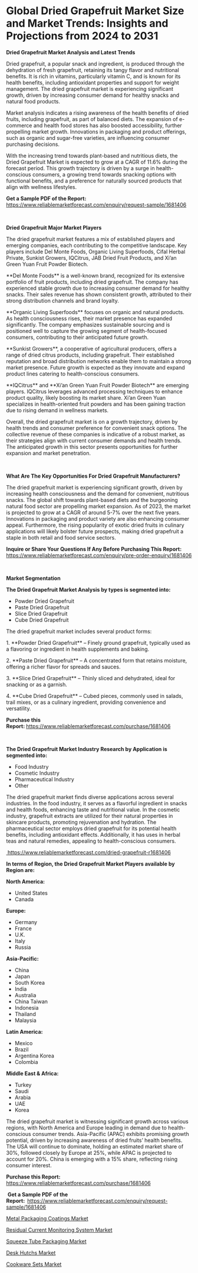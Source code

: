 <p><h1>Global Dried Grapefruit Market Size and Market Trends: Insights and Projections from 2024 to 2031</h1></p><p><strong>Dried Grapefruit Market Analysis and Latest Trends</strong></p>
<p><p>Dried grapefruit, a popular snack and ingredient, is produced through the dehydration of fresh grapefruit, retaining its tangy flavor and nutritional benefits. It is rich in vitamins, particularly vitamin C, and is known for its health benefits, including antioxidant properties and support for weight management. The dried grapefruit market is experiencing significant growth, driven by increasing consumer demand for healthy snacks and natural food products. </p><p>Market analysis indicates a rising awareness of the health benefits of dried fruits, including grapefruit, as part of balanced diets. The expansion of e-commerce and health food stores has also boosted accessibility, further propelling market growth. Innovations in packaging and product offerings, such as organic and sugar-free varieties, are influencing consumer purchasing decisions. </p><p>With the increasing trend towards plant-based and nutritious diets, the Dried Grapefruit Market is expected to grow at a CAGR of 11.6% during the forecast period. This growth trajectory is driven by a surge in health-conscious consumers, a growing trend towards snacking options with functional benefits, and a preference for naturally sourced products that align with wellness lifestyles.</p></p>
<p><strong>Get a Sample PDF of the Report:&nbsp;</strong> <a href="https://www.reliablemarketforecast.com/enquiry/request-sample/1681406?utm_campaign=1875&utm_medium=2&utm_source=Github&utm_content=ia&utm_term=11122024&utm_id=dried-grapefruit">https://www.reliablemarketforecast.com/enquiry/request-sample/1681406</a></p>
<p>&nbsp;</p>
<p><strong>Dried Grapefruit Major Market Players</strong></p>
<p><p>The dried grapefruit market features a mix of established players and emerging companies, each contributing to the competitive landscape. Key players include Del Monte Foods, Organic Living Superfoods, Cifal Herbal Private, Sunkist Growers, IQCitrus, JAB Dried Fruit Products, and Xi’an Green Yuan Fruit Powder Biotech.</p><p>**Del Monte Foods** is a well-known brand, recognized for its extensive portfolio of fruit products, including dried grapefruit. The company has experienced stable growth due to increasing consumer demand for healthy snacks. Their sales revenue has shown consistent growth, attributed to their strong distribution channels and brand loyalty.</p><p>**Organic Living Superfoods** focuses on organic and natural products. As health consciousness rises, their market presence has expanded significantly. The company emphasizes sustainable sourcing and is positioned well to capture the growing segment of health-focused consumers, contributing to their anticipated future growth.</p><p>**Sunkist Growers**, a cooperative of agricultural producers, offers a range of dried citrus products, including grapefruit. Their established reputation and broad distribution networks enable them to maintain a strong market presence. Future growth is expected as they innovate and expand product lines catering to health-conscious consumers.</p><p>**IQCitrus** and **Xi’an Green Yuan Fruit Powder Biotech** are emerging players. IQCitrus leverages advanced processing techniques to enhance product quality, likely boosting its market share. Xi’an Green Yuan specializes in health-oriented fruit powders and has been gaining traction due to rising demand in wellness markets. </p><p>Overall, the dried grapefruit market is on a growth trajectory, driven by health trends and consumer preference for convenient snack options. The collective revenue of these companies is indicative of a robust market, as their strategies align with current consumer demands and health trends. The anticipated growth in this sector presents opportunities for further expansion and market penetration.</p></p>
<p>&nbsp;</p>
<p><strong>What Are The Key Opportunities For Dried Grapefruit Manufacturers?</strong></p>
<p><p>The dried grapefruit market is experiencing significant growth, driven by increasing health consciousness and the demand for convenient, nutritious snacks. The global shift towards plant-based diets and the burgeoning natural food sector are propelling market expansion. As of 2023, the market is projected to grow at a CAGR of around 5-7% over the next five years. Innovations in packaging and product variety are also enhancing consumer appeal. Furthermore, the rising popularity of exotic dried fruits in culinary applications will likely bolster future prospects, making dried grapefruit a staple in both retail and food service sectors.</p></p>
<p><strong>Inquire or Share Your Questions If Any Before Purchasing This Report:</strong> <a href="https://www.reliablemarketforecast.com/enquiry/pre-order-enquiry/1681406?utm_campaign=1875&utm_medium=2&utm_source=Github&utm_content=ia&utm_term=11122024&utm_id=dried-grapefruit">https://www.reliablemarketforecast.com/enquiry/pre-order-enquiry/1681406</a></p>
<p>&nbsp;</p>
<p><strong>Market Segmentation</strong></p>
<p><strong>The Dried Grapefruit Market Analysis by types is segmented into:</strong></p>
<p><ul><li>Powder Dried Grapefruit</li><li>Paste Dried Grapefruit</li><li>Slice Dried Grapefruit</li><li>Cube Dried Grapefruit</li></ul></p>
<p><p>The dried grapefruit market includes several product forms: </p><p>1. **Powder Dried Grapefruit** – Finely ground grapefruit, typically used as a flavoring or ingredient in health supplements and baking.</p><p>2. **Paste Dried Grapefruit** – A concentrated form that retains moisture, offering a richer flavor for spreads and sauces.</p><p>3. **Slice Dried Grapefruit** – Thinly sliced and dehydrated, ideal for snacking or as a garnish.</p><p>4. **Cube Dried Grapefruit** – Cubed pieces, commonly used in salads, trail mixes, or as a culinary ingredient, providing convenience and versatility.</p></p>
<p><strong>Purchase this Report:&nbsp;</strong><a href="https://www.reliablemarketforecast.com/purchase/1681406?utm_campaign=1875&utm_medium=2&utm_source=Github&utm_content=ia&utm_term=11122024&utm_id=dried-grapefruit">https://www.reliablemarketforecast.com/purchase/1681406</a></p>
<p>&nbsp;</p>
<p><strong>The Dried Grapefruit Market Industry Research by Application is segmented into:</strong></p>
<p><ul><li>Food Industry</li><li>Cosmetic Industry</li><li>Pharmaceutical Industry</li><li>Other</li></ul></p>
<p><p>The dried grapefruit market finds diverse applications across several industries. In the food industry, it serves as a flavorful ingredient in snacks and health foods, enhancing taste and nutritional value. In the cosmetic industry, grapefruit extracts are utilized for their natural properties in skincare products, promoting rejuvenation and hydration. The pharmaceutical sector employs dried grapefruit for its potential health benefits, including antioxidant effects. Additionally, it has uses in herbal teas and natural remedies, appealing to health-conscious consumers.</p></p>
<p><a href="https://www.reliablemarketforecast.com/dried-grapefruit-r1681406?utm_campaign=1875&utm_medium=2&utm_source=Github&utm_content=ia&utm_term=11122024&utm_id=dried-grapefruit">&nbsp;https://www.reliablemarketforecast.com/dried-grapefruit-r1681406</a></p>
<p><strong>In terms of Region, the Dried Grapefruit Market Players available by Region are:</strong></p>
<p>
    <p> <strong> North America: </strong>
        <ul>
            <li>United States</li>
            <li>Canada</li>
        </ul>
        </p> 
    <p> <strong> Europe: </strong>
        <ul>
            <li>Germany</li>
            <li>France</li>
            <li>U.K.</li>
            <li>Italy</li>
            <li>Russia</li>
        </ul>
        </p> 
    <p> <strong> Asia-Pacific: </strong>
        <ul>
            <li>China</li>
            <li>Japan</li>
            <li>South Korea</li>
            <li>India</li>
            <li>Australia</li>
            <li>China Taiwan</li>
            <li>Indonesia</li>
            <li>Thailand</li>
            <li>Malaysia</li>
        </ul>
        </p> 
    <p> <strong> Latin America: </strong>
        <ul>
            <li>Mexico</li>
            <li>Brazil</li>
            <li>Argentina Korea</li>
            <li>Colombia</li>
        </ul>
        </p> 
    <p> <strong> Middle East & Africa: </strong>
        <ul>
            <li>Turkey</li>
            <li>Saudi</li>
            <li>Arabia</li>
            <li>UAE</li>
            <li>Korea</li>
        </ul>
    </p>
    </p>
<p><p>The dried grapefruit market is witnessing significant growth across various regions, with North America and Europe leading in demand due to health-conscious consumer trends. Asia-Pacific (APAC) exhibits promising growth potential, driven by increasing awareness of dried fruits’ health benefits. The USA will continue to dominate, holding an estimated market share of 30%, followed closely by Europe at 25%, while APAC is projected to account for 20%. China is emerging with a 15% share, reflecting rising consumer interest.</p></p>
<p><strong>Purchase this Report: </strong><a href="https://www.reliablemarketforecast.com/purchase/1681406?utm_campaign=1875&utm_medium=2&utm_source=Github&utm_content=ia&utm_term=11122024&utm_id=dried-grapefruit">https://www.reliablemarketforecast.com/purchase/1681406</a></p>
<p>&nbsp;<strong>Get a Sample PDF of the Report:&nbsp;&nbsp;</strong><a href="https://www.reliablemarketforecast.com/enquiry/request-sample/1681406?utm_campaign=1875&utm_medium=2&utm_source=Github&utm_content=ia&utm_term=11122024&utm_id=dried-grapefruit">https://www.reliablemarketforecast.com/enquiry/request-sample/1681406</a></p>
<p><strong></strong></p>
<p><p><a href="https://www.linkedin.com/pulse/market-analysis-formetal-packaging-coatings-marketwith-accurate-fby1f?utm_campaign=1875&utm_medium=2&utm_source=Github&utm_content=ia&utm_term=11122024&utm_id=dried-grapefruit">Metal Packaging Coatings Market</a></p><p><a href="https://www.linkedin.com/pulse/rev-athenaur-okk4f?utm_campaign=1875&utm_medium=2&utm_source=Github&utm_content=ia&utm_term=11122024&utm_id=dried-grapefruit">Residual Current Monitoring System Market</a></p><p><a href="https://www.linkedin.com/pulse/squeeze-tube-packaging-market-outlook-complete-industry-analysis-4mnef?utm_campaign=1875&utm_medium=2&utm_source=Github&utm_content=ia&utm_term=11122024&utm_id=dried-grapefruit">Squeeze Tube Packaging Market</a></p><p><a href="https://www.linkedin.com/pulse/rev-athenaur-okk4f?utm_campaign=1875&utm_medium=2&utm_source=Github&utm_content=ia&utm_term=11122024&utm_id=dried-grapefruit">Desk Hutchs Market</a></p><p><a href="https://www.linkedin.com/pulse/rev-athenaur-okk4f?utm_campaign=1875&utm_medium=2&utm_source=Github&utm_content=ia&utm_term=11122024&utm_id=dried-grapefruit">Cookware Sets Market</a></p></p>